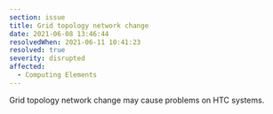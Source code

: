 ```yaml
---
section: issue
title: Grid topology network change
date: 2021-06-08 13:46:44
resolvedWhen: 2021-06-11 10:41:23
resolved: true
severity: disrupted
affected:
  - Computing Elements
---
```

Grid topology network change may cause problems on HTC systems.
